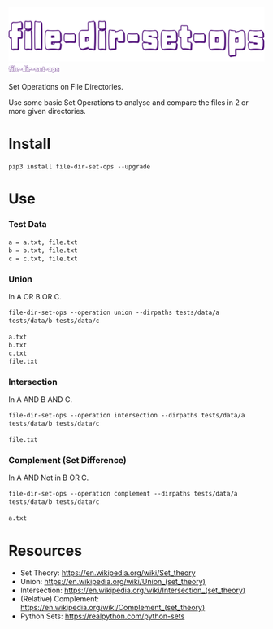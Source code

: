 ![file-dir-set-ops](images/file-dir-set-ops.png)
<img src="images/file-dir-set-ops.png" alt="file-dir-set-ops" width="100">

Set Operations on File Directories.

Use some basic Set Operations to analyse and compare the files in 2 or more given directories.


# Install
```
pip3 install file-dir-set-ops --upgrade
```


# Use
### Test Data
```
a = a.txt, file.txt
b = b.txt, file.txt
c = c.txt, file.txt
```
### Union
In A OR B OR C.
```
file-dir-set-ops --operation union --dirpaths tests/data/a tests/data/b tests/data/c

a.txt
b.txt
c.txt
file.txt
```
### Intersection
In A AND B AND C.
```
file-dir-set-ops --operation intersection --dirpaths tests/data/a tests/data/b tests/data/c

file.txt
```
### Complement (Set Difference)
In A AND Not in B OR C.
```
file-dir-set-ops --operation complement --dirpaths tests/data/a tests/data/b tests/data/c

a.txt
```


# Resources
* Set Theory: https://en.wikipedia.org/wiki/Set_theory
* Union: https://en.wikipedia.org/wiki/Union_(set_theory)
* Intersection: https://en.wikipedia.org/wiki/Intersection_(set_theory)
* (Relative) Complement: https://en.wikipedia.org/wiki/Complement_(set_theory)
* Python Sets: https://realpython.com/python-sets

